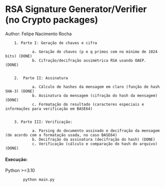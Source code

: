 # RSA Signature Generator/Verifier (no Crypto packages)

Author: Felipe Nacimento Rocha


        1. Parte I: Geração de chaves e cifra
        
                a. Geração de chaves (p e q primos com no mínimo de 1024 bits) (DONE)
                b. Cifração/decifração assimétrica RSA usando OAEP.  (DONE)
    
    
        2.  Parte II: Assinatura
        
                a. Cálculo de hashes da mensagem em claro (função de hash SHA-3) (DONE)
                b. Assinatura da mensagem (cifração do hash da mensagem) (DONE)
                c. Formatação do resultado (caracteres especiais e informações para verificação em BASE64)
        
        
        3. Parte III: Verificação:
        
                a. Parsing do documento assinado e decifração da mensagem (de acordo com a formatação usada, no caso BASE64) 
                b. Decifração da assinatura (decifração do hash) (DONE)
                c. Verificação (cálculo e comparação do hash do arquivo) (DONE)


#### Execução:
Python >=3.10


```
        python main.py
```

